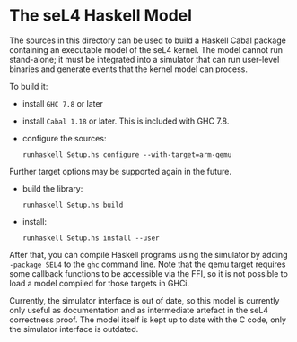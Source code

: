 <!--
  Copyright 2014, General Dynamics C4 Systems

  This software may be distributed and modified according to the terms of
  the GNU General Public License version 2. Note that NO WARRANTY is provided.
  See "LICENSE_GPLv2.txt" for details.

  @TAG(GD_GPL)
-->

The seL4 Haskell Model
======================

The sources in this directory can be used to build a Haskell Cabal package
containing an executable model of the seL4 kernel. The model cannot run
stand-alone; it must be integrated into a simulator that can run user-level
binaries and generate events that the kernel model can process.

To build it:
  - install `GHC 7.8` or later
  - install `Cabal 1.18` or later. This is included with GHC 7.8. 
  - configure the sources:
  
        runhaskell Setup.hs configure --with-target=arm-qemu

Further target options may be supported again in the future.

  - build the library:
  
        runhaskell Setup.hs build

  - install:
  
        runhaskell Setup.hs install --user


After that, you can compile Haskell programs using the simulator by adding
`-package SEL4` to the `ghc` command line. Note that the qemu target requires
some callback functions to be accessible via the FFI, so it is not possible to
load a model compiled for those targets in GHCi.

Currently, the simulator interface is out of date, so this model is currently
only useful as documentation and as intermediate artefact in the seL4
correctness proof. The model itself is kept up to date with the C code, only
the simulator interface is outdated.